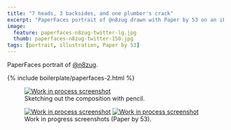 ```yaml
---
title: "7 heads, 3 backsides, and one plumber's crack"
excerpt: "PaperFaces portrait of @n8zug drawn with Paper by 53 on an iPad."
image: 
  feature: paperfaces-n8zug-twitter-lg.jpg
  thumb: paperfaces-n8zug-twitter-150.jpg
tags: [portrait, illustration, Paper by 53]
---
```


PaperFaces portrait of <a href="http://twitter.com/n8zug">@n8zug</a>.

{% include boilerplate/paperfaces-2.html %}

<figure>
	<a href="{{ site.url }}/images/paperfaces-n8zug-process-1-lg.jpg"><img src="{{ site.url }}/images/paperfaces-n8zug-process-1-750.jpg" alt="Work in process screenshot"></a>
	<figcaption>Sketching out the composition with pencil.</figcaption>
</figure>

<figure class="half">
	<a href="{{ site.url }}/images/paperfaces-n8zug-process-2-lg.jpg"><img src="{{ site.url }}/images/paperfaces-n8zug-process-2-600.jpg" alt="Work in process screenshot"></a>
	<a href="{{ site.url }}/images/paperfaces-n8zug-process-3-lg.jpg"><img src="{{ site.url }}/images/paperfaces-n8zug-process-3-600.jpg" alt="Work in process screenshot"></a>
	<figcaption>Work in progress screenshots (Paper by 53).</figcaption>
</figure>